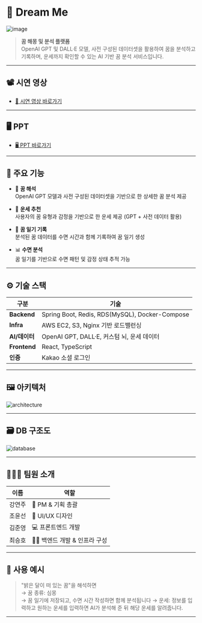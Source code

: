 # 🌙 Dream Me
![image](https://github.com/user-attachments/assets/e213f467-bc97-4c75-a8fd-4184cf2a5be3)


> **꿈 해몽 및 분석 플랫폼**  
OpenAI GPT 및 DALL·E 모델, 사전 구성된 데이터셋을 활용하여 꿈을 분석하고 기록하며, 운세까지 확인할 수 있는 AI 기반 꿈 분석 서비스입니다.

---

## 📽️ 시연 영상

- [🔗 시연 영상 바로가기](https://youtube.com/shorts/lesmMuK9CoE?feature=share)

---

## 🖥️ PPT

- [🖥️ PPT 바로가기](https://drive.google.com/file/d/17oZajqELl8UtXpij1o9m8n6dtLaAqapW/view?usp=sharing)

---

## 🧩 주요 기능

- 🧠 **꿈 해석**  
  OpenAI GPT 모델과 사전 구성된 데이터셋을 기반으로 한 상세한 꿈 분석 제공

- 🔮 **운세 추천**  
  사용자의 꿈 유형과 감정을 기반으로 한 운세 제공 (GPT + 사전 데이터 활용)

- 📝 **꿈 일기 기록**  
  분석된 꿈 데이터를 수면 시간과 함께 기록하여 꿈 일기 생성

- 📊 **수면 분석**  
  꿈 일기를 기반으로 수면 패턴 및 감정 상태 추적 가능

---

## ⚙️ 기술 스택

| 구분 | 기술 |
|------|------|
| **Backend** | Spring Boot, Redis, RDS(MySQL), Docker-Compose |
| **Infra** | AWS EC2, S3, Nginx 기반 로드밸런싱 |
| **AI/데이터** | OpenAI GPT, DALL·E, 커스텀 뇌, 운세 데이터 |
| **Frontend** | React, TypeScript |
| **인증** | Kakao 소셜 로그인 |

---

## 🖼️ 아키텍처

![architecture](![image](https://github.com/user-attachments/assets/53e63dba-f70a-473d-91cb-0f6811730bc8))

---

## 🗃️ DB 구조도

![database](![image](https://github.com/user-attachments/assets/c9ad297f-ef81-4f17-a96a-0674f5f340c7))

---

## 🧑‍🤝‍🧑 팀원 소개

| 이름 | 역할 |
|------|------|
| 강연주 | 🧠 PM & 기획 총괄 |
| 조윤선 | 🎨 UI/UX 디자인 |
| 김준영 | 💻 프론트엔드 개발 |
| 최승호 | 👩‍💻 백엔드 개발 & 인프라 구성 |


---

## 📌 사용 예시

> "밝은 달이 떠 있는 꿈"을 해석하면  
→ 꿈 종류: 심몽  
→ 꿈 일기에 저장되고, 수면 시간 작성하면 함께 분석됩니다
→ 운세: 정보를 입력하고 원하는 운세를 입력하면 AI가 분석해 준 뒤 해당 운세를 알려줍니다.
> 
---


